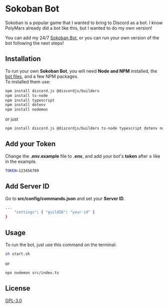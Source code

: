# Sokoban Bot

Sokoban is a popular game that I wanted to bring to Discord as a bot. I know PolyMars already did a bot like this, but I wanted to do my own version!

You can add my 24/7 [Sokoban Bot](https://itsgox.com/sokoban), or you can run your own version of the bot following the next steps!

## Installation

To run your own **Sokoban Bot**, you will need **Node and NPM** installed, the [bot files](https://github.com/itsgox/sokoban-bot/releases), and a few NPM packages.<br>
To installed them use:

```bash
npm install discord.js @discordjs/builders
npm install ts-node
npm install typescript
npm install dotenv
npm install nodemon
```
or just
```bash
npm install discord.js @discordjs/builders ts-node typescript dotenv nodemon
```

## Add your Token

Change the **.env.example** file to **.env**, and add your bot's **token** after **=** like in the example.

```bash
TOKEN=123456789
```

## Add Server ID

Go to **src/config/commands.json** and set your **Server ID**.

```bash
...
    "settings": { "guildID": "your-id" }
}
```

## Usage

To run the bot, just use this command on the terminal:

```bash
sh start.sh
```
or
```bash
npx nodemon src/index.ts
```

## License
[GPL-3.0](https://choosealicense.com/licenses/gpl-3.0/)